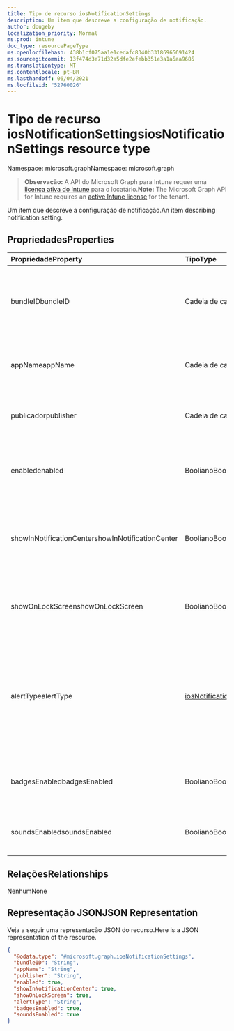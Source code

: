 ```yaml
---
title: Tipo de recurso iosNotificationSettings
description: Um item que descreve a configuração de notificação.
author: dougeby
localization_priority: Normal
ms.prod: intune
doc_type: resourcePageType
ms.openlocfilehash: 438b1cf075aa1e1cedafc8340b33186965691424
ms.sourcegitcommit: 13f474d3e71d32a5dfe2efebb351e3a1a5aa9685
ms.translationtype: MT
ms.contentlocale: pt-BR
ms.lasthandoff: 06/04/2021
ms.locfileid: "52760026"
---
```

# <a name="iosnotificationsettings-resource-type"></a><span data-ttu-id="3e52d-103">Tipo de recurso iosNotificationSettings</span><span class="sxs-lookup"><span data-stu-id="3e52d-103">iosNotificationSettings resource type</span></span>

<span data-ttu-id="3e52d-104">Namespace: microsoft.graph</span><span class="sxs-lookup"><span data-stu-id="3e52d-104">Namespace: microsoft.graph</span></span>

> <span data-ttu-id="3e52d-105">**Observação:** A API do Microsoft Graph para Intune requer uma [licença ativa do Intune](https://go.microsoft.com/fwlink/?linkid=839381) para o locatário.</span><span class="sxs-lookup"><span data-stu-id="3e52d-105">**Note:** The Microsoft Graph API for Intune requires an [active Intune license](https://go.microsoft.com/fwlink/?linkid=839381) for the tenant.</span></span>

<span data-ttu-id="3e52d-106">Um item que descreve a configuração de notificação.</span><span class="sxs-lookup"><span data-stu-id="3e52d-106">An item describing notification setting.</span></span>

## <a name="properties"></a><span data-ttu-id="3e52d-107">Propriedades</span><span class="sxs-lookup"><span data-stu-id="3e52d-107">Properties</span></span>
|<span data-ttu-id="3e52d-108">Propriedade</span><span class="sxs-lookup"><span data-stu-id="3e52d-108">Property</span></span>|<span data-ttu-id="3e52d-109">Tipo</span><span class="sxs-lookup"><span data-stu-id="3e52d-109">Type</span></span>|<span data-ttu-id="3e52d-110">Descrição</span><span class="sxs-lookup"><span data-stu-id="3e52d-110">Description</span></span>|
|:---|:---|:---|
|<span data-ttu-id="3e52d-111">bundleID</span><span class="sxs-lookup"><span data-stu-id="3e52d-111">bundleID</span></span>|<span data-ttu-id="3e52d-112">Cadeia de caracteres</span><span class="sxs-lookup"><span data-stu-id="3e52d-112">String</span></span>|<span data-ttu-id="3e52d-113">Id de pacote do aplicativo ao qual aplicar essas configurações de notificação.</span><span class="sxs-lookup"><span data-stu-id="3e52d-113">Bundle id of app to which to apply these notification settings.</span></span>|
|<span data-ttu-id="3e52d-114">appName</span><span class="sxs-lookup"><span data-stu-id="3e52d-114">appName</span></span>|<span data-ttu-id="3e52d-115">Cadeia de caracteres</span><span class="sxs-lookup"><span data-stu-id="3e52d-115">String</span></span>|<span data-ttu-id="3e52d-116">Nome do aplicativo a ser associado à bundleID.</span><span class="sxs-lookup"><span data-stu-id="3e52d-116">Application name to be associated with the bundleID.</span></span>|
|<span data-ttu-id="3e52d-117">publicador</span><span class="sxs-lookup"><span data-stu-id="3e52d-117">publisher</span></span>|<span data-ttu-id="3e52d-118">Cadeia de caracteres</span><span class="sxs-lookup"><span data-stu-id="3e52d-118">String</span></span>|<span data-ttu-id="3e52d-119">Publicador a ser associado à bundleID.</span><span class="sxs-lookup"><span data-stu-id="3e52d-119">Publisher to be associated with the bundleID.</span></span>|
|<span data-ttu-id="3e52d-120">enabled</span><span class="sxs-lookup"><span data-stu-id="3e52d-120">enabled</span></span>|<span data-ttu-id="3e52d-121">Booliano</span><span class="sxs-lookup"><span data-stu-id="3e52d-121">Boolean</span></span>|<span data-ttu-id="3e52d-122">Indica se são permitidas notificações neste aplicativo.</span><span class="sxs-lookup"><span data-stu-id="3e52d-122">Indicates whether notifications are allowed for this app.</span></span>|
|<span data-ttu-id="3e52d-123">showInNotificationCenter</span><span class="sxs-lookup"><span data-stu-id="3e52d-123">showInNotificationCenter</span></span>|<span data-ttu-id="3e52d-124">Booliano</span><span class="sxs-lookup"><span data-stu-id="3e52d-124">Boolean</span></span>|<span data-ttu-id="3e52d-125">Indica se as notificações podem ser exibidas no centro de notificações.</span><span class="sxs-lookup"><span data-stu-id="3e52d-125">Indicates whether notifications can be shown in notification center.</span></span>|
|<span data-ttu-id="3e52d-126">showOnLockScreen</span><span class="sxs-lookup"><span data-stu-id="3e52d-126">showOnLockScreen</span></span>|<span data-ttu-id="3e52d-127">Booliano</span><span class="sxs-lookup"><span data-stu-id="3e52d-127">Boolean</span></span>|<span data-ttu-id="3e52d-128">Indica se as notificações podem ser exibidas na tela de bloqueio.</span><span class="sxs-lookup"><span data-stu-id="3e52d-128">Indicates whether notifications can be shown on the lock screen.</span></span>|
|<span data-ttu-id="3e52d-129">alertType</span><span class="sxs-lookup"><span data-stu-id="3e52d-129">alertType</span></span>|[<span data-ttu-id="3e52d-130">iosNotificationAlertType</span><span class="sxs-lookup"><span data-stu-id="3e52d-130">iosNotificationAlertType</span></span>](../resources/intune-deviceconfig-iosnotificationalerttype.md)|<span data-ttu-id="3e52d-131">Indica o tipo de alerta para notificações neste aplicativo.</span><span class="sxs-lookup"><span data-stu-id="3e52d-131">Indicates the type of alert for notifications for this app.</span></span> <span data-ttu-id="3e52d-132">Os valores possíveis são: `deviceDefault`, `banner`, `modal`, `none`.</span><span class="sxs-lookup"><span data-stu-id="3e52d-132">Possible values are: `deviceDefault`, `banner`, `modal`, `none`.</span></span>|
|<span data-ttu-id="3e52d-133">badgesEnabled</span><span class="sxs-lookup"><span data-stu-id="3e52d-133">badgesEnabled</span></span>|<span data-ttu-id="3e52d-134">Booliano</span><span class="sxs-lookup"><span data-stu-id="3e52d-134">Boolean</span></span>|<span data-ttu-id="3e52d-135">Indica se serão permitidos selos neste aplicativo.</span><span class="sxs-lookup"><span data-stu-id="3e52d-135">Indicates whether badges are allowed for this app.</span></span>|
|<span data-ttu-id="3e52d-136">soundsEnabled</span><span class="sxs-lookup"><span data-stu-id="3e52d-136">soundsEnabled</span></span>|<span data-ttu-id="3e52d-137">Booliano</span><span class="sxs-lookup"><span data-stu-id="3e52d-137">Boolean</span></span>|<span data-ttu-id="3e52d-138">Indica se são permitidos sons neste aplicativo.</span><span class="sxs-lookup"><span data-stu-id="3e52d-138">Indicates whether sounds are allowed for this app.</span></span>|

## <a name="relationships"></a><span data-ttu-id="3e52d-139">Relações</span><span class="sxs-lookup"><span data-stu-id="3e52d-139">Relationships</span></span>
<span data-ttu-id="3e52d-140">Nenhum</span><span class="sxs-lookup"><span data-stu-id="3e52d-140">None</span></span>

## <a name="json-representation"></a><span data-ttu-id="3e52d-141">Representação JSON</span><span class="sxs-lookup"><span data-stu-id="3e52d-141">JSON Representation</span></span>
<span data-ttu-id="3e52d-142">Veja a seguir uma representação JSON do recurso.</span><span class="sxs-lookup"><span data-stu-id="3e52d-142">Here is a JSON representation of the resource.</span></span>
<!-- {
  "blockType": "resource",
  "@odata.type": "microsoft.graph.iosNotificationSettings"
}
-->
``` json
{
  "@odata.type": "#microsoft.graph.iosNotificationSettings",
  "bundleID": "String",
  "appName": "String",
  "publisher": "String",
  "enabled": true,
  "showInNotificationCenter": true,
  "showOnLockScreen": true,
  "alertType": "String",
  "badgesEnabled": true,
  "soundsEnabled": true
}
```




